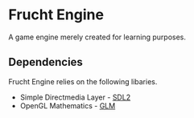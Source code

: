 Frucht Engine
=============
A game engine merely created for learning purposes.

## Dependencies
Frucht Engine relies on the following libaries.

- Simple Directmedia Layer - [SDL2](https://www.libsdl.org/download-2.0.php)
- OpenGL Mathematics - [GLM](http://glm.g-truc.net/0.9.6/index.html)
